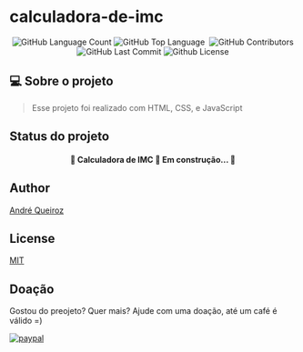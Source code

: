 # calculadora-de-imc

<p align="center">
 <img alt="GitHub Language Count" src="https://img.shields.io/github/languages/count/alqlima/calculadora-de-imc" />
 <img alt="GitHub Top Language" src="https://img.shields.io/github/languages/top/alqlima/calculadora-de-imc" />
 <img alt="" src="https://img.shields.io/github/repo-size/alqlima/calculadora-de-imc" />
 <img alt="GitHub Contributors" src="https://img.shields.io/github/contributors/alqlima/calculadora-de-imc" />
 <img alt="GitHub Last Commit" src="https://img.shields.io/github/last-commit/alqlima/calculadora-de-imc" />
 <img alt="Github License" src="https://img.shields.io/github/license/alqlima/calculadora-de-imc" />
 </p>
 
 ## 💻 Sobre o projeto
 
 >Esse projeto foi realizado com HTML, CSS, e JavaScript
## Status do projeto
 
 <h4 align="center">
   🚧 Calculadora de IMC 🚀 Em construção... 🚧
 </h4>

## Author
[André Queiroz](https://www.linkedin.com/in/andré-queiroz-b8805069/)
## License
[MIT](https://github.com/alqlima/to-do/blob/master/LICENSE)

## Doação

Gostou do preojeto? Quer mais? Ajude com uma doação, até um café é válido =)

[![paypal](https://www.paypalobjects.com/pt_BR/BR/i/btn/btn_donateCC_LG.gif)](https://www.paypal.com/cgi-bin/webscr?cmd=_s-xclick&hosted_button_id=BB4E5XX7WQBNA)
